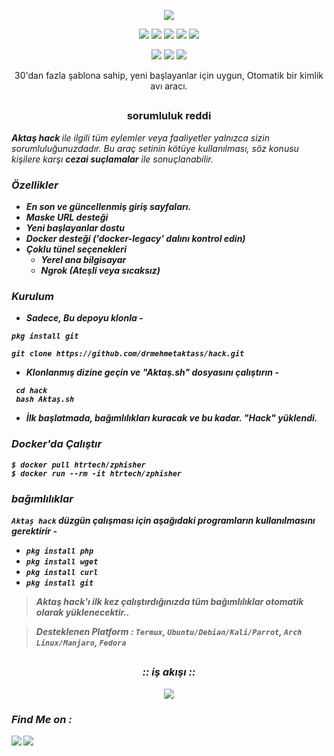 <!-- Aktaş -->

<p align="center">
  <img src="https://telegra.ph/file/9b0be2f7365db61cb3615.jpg">
</p>

<p align="center">
  <img src="https://img.shields.io/badge/Version-2.2-green?style=for-the-badge">
  <img src="https://img.shields.io/github/license/drmehmetaktass/hack?style=for-the-badge">
  <img src="https://img.shields.io/github/stars/drmehmetaktass/hack?style=for-the-badge">
  <img src="https://img.shields.io/github/issues/drmehmetaktass/hack?color=red&style=for-the-badge">
  <img src="https://img.shields.io/github/forks/drmehmetaktass/hack?color=teal&style=for-the-badge">
</p>

<p align="center">
  <img src="https://img.shields.io/badge/Mehmet-Aktaş-cyan?style=flat-square">
  <img src="https://img.shields.io/badge/açık%20kodmu-evet-cyan?style=flat-square">
  <img src="https://img.shields.io/badge/Yazılı%20In-Bash-cyan?style=flat-square">
</p>

<p align="center">30'dan fazla şablona sahip, yeni başlayanlar için uygun, Otomatik bir kimlik avı aracı.</p>

##

<h3><p align="center">sorumluluk reddi</p></h3>

<i><b>Aktaş hack </b> ile ilgili tüm eylemler veya faaliyetler yalnızca sizin sorumluluğunuzdadır. Bu araç setinin kötüye kullanılması, söz konusu kişilere karşı <b>cezai suçlamalar</b> ile sonuçlanabilir. <b>

### Özellikler

- En son ve güncellenmiş giriş sayfaları.
- Maske URL desteği
- Yeni başlayanlar dostu
- Docker desteği ('docker-legacy' dalını kontrol edin)
- Çoklu tünel seçenekleri
  - Yerel ana bilgisayar
  - Ngrok (Ateşli veya sıcaksız)


### Kurulum

- Sadece, Bu depoyu klonla -
```
pkg install git
```

```
git clone https://github.com/drmehmetaktass/hack.git
```

- Klonlanmış dizine geçin ve "Aktaş.sh" dosyasını çalıştırın -
```
 cd hack
 bash Aktaş.sh
```

- İlk başlatmada, bağımlılıkları kuracak ve bu kadar. "Hack" yüklendi.

### Docker'da Çalıştır
```
$ docker pull htrtech/zphisher
$ docker run --rm -it htrtech/zphisher
```

### bağımlılıklar 

**`Aktaş hack`** düzgün çalışması için aşağıdaki programların kullanılmasını gerektirir - 
- `pkg install php`
- `pkg install wget`
- `pkg install curl`
- `pkg install git`

> Aktaş hack'ı ilk kez çalıştırdığınızda tüm bağımlılıklar otomatik olarak yüklenecektir..

> Desteklenen Platform : **`Termux`**, **`Ubuntu/Debian/Kali/Parrot`**, **`Arch Linux/Manjaro`**, **`Fedora`**

##

<h3 align="center">
:: iş akışı ::
</h3>
<p align="center">
<img src="https://telegra.ph/file/6490bf2848cdfaed21e09.jpg"/>
</p>



### Find Me on :
<p align="left">
  <a href="https://github.com/drmehmetaktass" target="_blank"><img src="https://img.shields.io/badge/Github-Mehmet--Aktaş-green?style=for-the-badge&logo=github"></a>
  <a href="https://www.instagram.com/Dr.mehmetaktass" target="_blank"><img src="https://img.shields.io/badge/IG-%40dr.mehmetaktass-red?style=for-the-badge&logo=instagram"></a>

</p>

